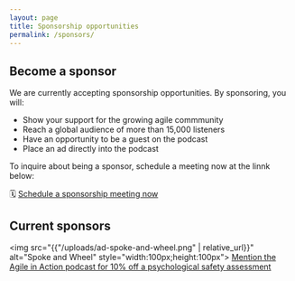```yaml
---
layout: page
title: Sponsorship opportunities
permalink: /sponsors/
---
```


## Become a sponsor
We are currently accepting sponsorship opportunities. By sponsoring, you will:

* Show your support for the growing agile commmunity
* Reach a global audience of more than 15,000 listeners
* Have an opportunity to be a guest on the podcast
* Place an ad directly into the podcast

To inquire about being a sponsor, schedule a meeting now at the linnk below:

🗓️ [Schedule a sponsorship meeting now](https://calendly.com/billraymond/meet)

## Current sponsors
<img src="{{"/uploads/ad-spoke-and-wheel.png" | relative_url}}" alt="Spoke and Wheel" style="width:100px;height:100px">
<a target="_blank" href="http://spokeandwheel.co/assess">Mention the Agile in Action podcast for 10% off a psychological safety assessment</a>